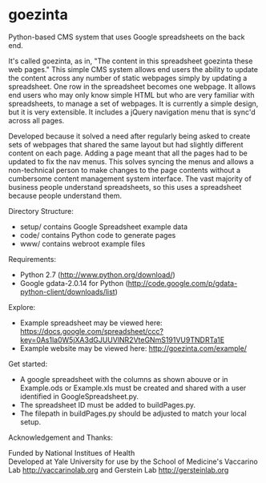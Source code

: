 goezinta
========

Python-based CMS system that uses Google spreadsheets on the back end.  

It's called goezinta, as in, "The content in this spreadsheet goezinta these web pages." This simple CMS system allows end users the ability to update the content across any number of static webpages simply by updating a spreadsheet. One row in the spreadsheet becomes one webpage. It allows end users who may only know simple HTML but who are very familiar with spreadsheets, to manage a set of webpages. It is currently a simple design, but it is very extensible. It includes a jQuery navigation menu that is sync'd across all pages.

Developed because it solved a need after regularly being asked to create sets of webpages that shared the same layout but had slightly different content on each page. Adding a page meant that all the pages had to be updated to fix the nav menus. This solves syncing the menus and allows a non-technical person to make changes to the page contents without a cumbersome content management system interface. The vast majority of business people understand spreadsheets, so this uses a spreadsheet because people understand them.

Directory Structure:

* setup/ contains Google Spreadsheet example data  
* code/ contains Python code to generate pages  
* www/ contains webroot example files

Requirements:

* Python 2.7 (http://www.python.org/download/)  
* Google gdata-2.0.14 for Python (http://code.google.com/p/gdata-python-client/downloads/list)

Explore:

* Example spreadsheet may be viewed here: https://docs.google.com/spreadsheet/ccc?key=0As1la0W5jXA3dGJUUVlNR2VteGNmS191VU9TNDRTa1E  
* Example website may be viewed here:  http://goezinta.com/example/

Get started:

* A google spreadsheet with the columns as shown abouve or in Example.ods or Example.xls must be created and shared with a user identified in GoogleSpreadsheet.py.  
* The spreadsheet ID must be added to buildPages.py.  
* The filepath in buildPages.py should be adjusted to match your local setup.

Acknowledgement and Thanks:

Funded by National Institues of Health  
Developed at Yale University for use by the School of Medicine's Vaccarino Lab http://vaccarinolab.org and Gerstein Lab http://gersteinlab.org
